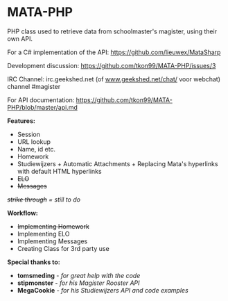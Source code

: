 MATA-PHP
========
PHP class used to retrieve data from schoolmaster's magister, using their own API.

For a C# implementation of the API: https://github.com/lieuwex/MataSharp

Development discussion: https://github.com/tkon99/MATA-PHP/issues/3

IRC Channel: irc.geekshed.net (of www.geekshed.net/chat/ voor webchat)
             channel #magister

For API documentation: https://github.com/tkon99/MATA-PHP/blob/master/api.md

**Features:**

* Session
* URL lookup
* Name, id etc.
* Homework
* Studiewijzers + Automatic Attachments + Replacing Mata's hyperlinks with default HTML hyperlinks
* ~~ELO~~
* ~~Messages~~

*~~strike through~~ = still to do*

**Workflow:**

* ~~Implementing Homework~~
* Implementing ELO
* Implementing Messages
* Creating Class for 3rd party use

**Special thanks to:**

* **tomsmeding** - *for great help with the code*
* **stipmonster** - *for his Magister Rooster API*
* **MegaCookie** - *for his Studiewijzers API and code examples*
